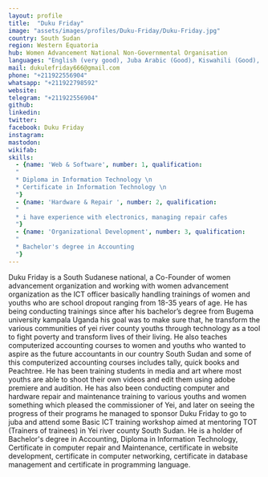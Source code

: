 ```yaml
---
layout: profile
title:  "Duku Friday"
image: "assets/images/profiles/Duku-Friday/Duku-Friday.jpg"
country: South Sudan
region: Western Equatoria
hub: Women Advancement National Non-Governmental Organisation
languages: "English (very good), Juba Arabic (Good), Kiswahili (Good), Kakwa (Good), Bari (Good)"
mail: dukulefriday666@gmail.com
phone: "+211922556904"
whatsapp: "+211922798592"
website: 
telegram: "+211922556904"
github: 
linkedin: 
twitter:
facebook: Duku Friday
instagram: 
mastodon: 
wikifab:
skills:
  - {name: 'Web & Software', number: 1, qualification: 
  "
  * Diploma in Information Technology \n
  * Certificate in Information Technology \n
  "}
  - {name: 'Hardware & Repair ', number: 2, qualification: 
  "
  * i have experience with electronics, managing repair cafes
  "}
  - {name: 'Organizational Development', number: 3, qualification: 
  "
  * Bachelor's degree in Accounting
  "}
---
```

Duku Friday is a South Sudanese national, a Co-Founder of women advancement organization and working with women advancement organization as the ICT officer basically handling trainings of women and youths who are school dropout ranging from 18-35 years of age.
He has being conducting trainings since after his bachelor’s degree from Bugema university kampala Uganda his goal was to make sure that, he transform the various communities of yei river county youths through technology as a tool to fight poverty and transform lives of their living.
He also teaches computerized accounting courses to women and youths who wanted to aspire as the future accountants in our country South Sudan and some of this computerized accounting courses includes tally, quick books and Peachtree.
He has been training students in media and art where most youths are able to shoot their own videos and edit them using adobe premiere and audition.
He has also been conducting computer and hardware repair and maintenance training to various youths and women something which pleased the commissioner of Yei, and later on seeing the progress of their programs he managed to sponsor Duku Friday to go to juba and attend some Basic ICT training workshop aimed at mentoring TOT (Trainers of trainees) in Yei river county South Sudan.
He is a holder of Bachelor's degree in Accounting, Diploma in Information Technology, Certificate in computer repair and Maintenance, certificate in website development, certificate in computer networking, certificate in database management and certificate in programming language.
